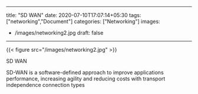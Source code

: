 
---
title: "SD WAN"
date: 2020-07-10T17:07:14+05:30
tags: ["networking","Document"]
categories: ["Networking"]
images:
  - /images/networking2.jpg
draft: false
---

{{< figure src="/images/networking2.jpg" >}}

SD WAN

SD-WAN is a software-defined approach to improve applications performance, increasing agility and reducing costs with transport independence connection types

